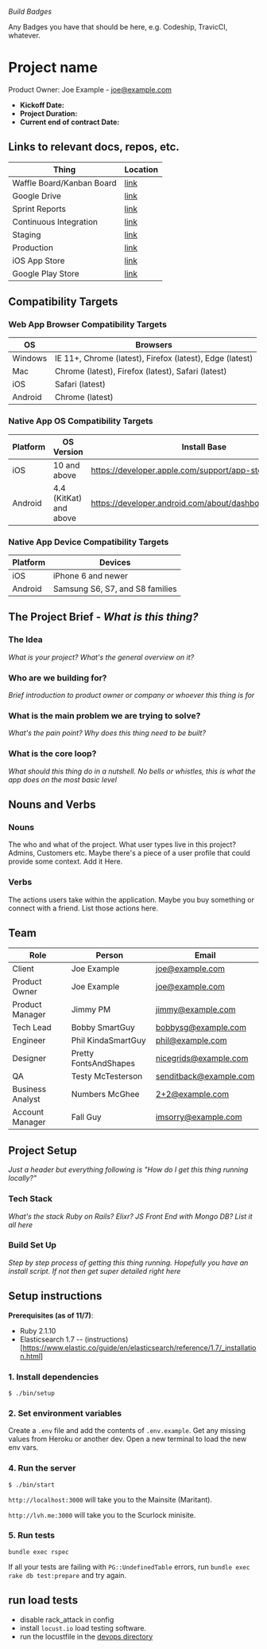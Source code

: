 _Build Badges_

Any Badges you have that should be here, e.g. Codeship, TravicCI, whatever.

# Project name
Product Owner: Joe Example - joe@example.com
* **Kickoff Date:**
* **Project Duration:**
* **Current end of contract Date:**

## Links to relevant docs, repos, etc.
Thing | Location
--- | ---
Waffle Board/Kanban Board | [link]()
Google Drive | [link]()
Sprint Reports | [link]()
Continuous Integration | [link]()
Staging | [link]()
Production | [link]()
iOS App Store | [link]()
Google Play Store | [link]()

## Compatibility Targets
### Web App Browser Compatibility Targets

OS | Browsers
--- | ---
Windows | IE 11+, Chrome (latest), Firefox (latest), Edge (latest)
Mac | Chrome (latest), Firefox (latest), Safari (latest)
iOS | Safari (latest)
Android | Chrome (latest)

### Native App OS Compatibility Targets

Platform | OS Version | Install Base
--- | --- | ---
iOS | 10 and above | https://developer.apple.com/support/app-store/
Android | 4.4 (KitKat) and above | https://developer.android.com/about/dashboards/index.html

### Native App Device Compatibility Targets

Platform | Devices
--- | ---
iOS | iPhone 6 and newer
Android | Samsung S6, S7, and S8 families

## The Project Brief - _What is this thing?_

### The Idea
_What is your project? What's the general overview on it?_

### Who are we building for?
_Brief introduction to product owner or company or whoever this thing is for_

### What is the main problem we are trying to solve?
_What's the pain point? Why does this thing need to be built?_

### What is the core loop?
_What should this thing do in a nutshell. No bells or whistles, this is what the app does on the most basic level_

## Nouns and Verbs
### Nouns
The who and what of the project. What user types live in this project? Admins, Customers etc. Maybe there's a piece of a user profile that could provide some context. Add it Here. 

### Verbs
The actions users take within the application. Maybe you buy something or connect with a friend. List those actions here. 

## Team

Role | Person | Email
---- | --- | ---
Client | Joe Example | joe@example.com |
Product Owner | Joe Example | joe@example.com |
Product Manager | Jimmy PM | jimmy@example.com |
Tech Lead | Bobby SmartGuy | bobbysg@example.com |
Engineer | Phil KindaSmartGuy | phil@example.com |
Designer | Pretty FontsAndShapes | nicegrids@example.com |
QA | Testy McTesterson | senditback@example.com |
Business Analyst | Numbers McGhee | 2+2@example.com |
Account Manager | Fall Guy | imsorry@example.com |

## Project Setup
_Just a header but everything following is "How do I get this thing running locally?"_

### Tech Stack
_What's the stack Ruby on Rails? Elixr? JS Front End with Mongo DB? List it all here_

### Build Set Up
_Step by step process of getting this thing running. Hopefully you have an install script. If not then get super detailed right here_

## Setup instructions

**Prerequisites (as of 11/7)**:
- Ruby 2.1.10
- Elasticsearch 1.7 -- (instructions)[https://www.elastic.co/guide/en/elasticsearch/reference/1.7/_installation.html]

### 1. Install dependencies

`$ ./bin/setup`

### 2. Set environment variables

Create a `.env` file and add the contents of `.env.example`. Get any missing values from Heroku or another dev. Open a new terminal to load the new env vars.

### 4. Run the server

```
$ ./bin/start
```

`http://localhost:3000` will take you to the Mainsite (Maritant).

`http://lvh.me:3000` will take you to the Scurlock minisite.

### 5. Run tests

```
bundle exec rspec
```

If all your tests are failing with `PG::UndefinedTable` errors, run `bundle exec rake db test:prepare` and try again.

## run load tests

 - disable rack_attack in config
 - install `locust.io` load testing software.
 - run the locustfile in the [devops directory](devops/locustfile.py)
